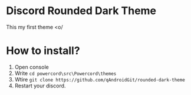 # Discord Rounded Dark Theme
This my first theme <o/

# How to install?
1) Open console
2) Write `cd powercord\src\Powercord\themes`
3) Wtire `git clone https://github.com/qAndroidGit/rounded-dark-theme`
4) Restart your discord.
